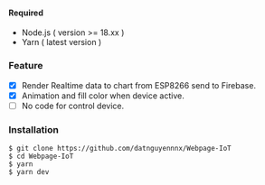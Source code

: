 #### Required
  - Node.js ( version >= 18.xx )
  - Yarn ( latest version )

### Feature
  - [x] Render Realtime data to chart from ESP8266 send to Firebase.
  - [x] Animation and fill color when device active.
  - [ ] No code for control device.

### Installation
```
$ git clone https://github.com/datnguyennnx/Webpage-IoT
$ cd Webpage-IoT
$ yarn 
$ yarn dev 
```


